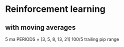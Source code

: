 # Reinforcement learning
with moving averages
---

5 ma PERIODS = [3, 5, 8, 13, 21]
100/5 trailing pip range

